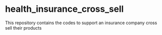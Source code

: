 # health_insurance_cross_sell 

This repository contains the codes to support an insurance company cross sell their products
